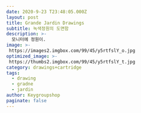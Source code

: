 ```yaml
---
date: 2020-9-23 T23:48:05.000Z
layout: post
title: Grande Jardin Drawings
subtitle: 녹색정원의 도면함
description: >-
  모니터에 정원이.
image: >-
 https://images2.imgbox.com/99/45/y5rtfslY_o.jpg
optimized_image: >-
 https://thumbs2.imgbox.com/99/45/y5rtfslY_t.jpg
category: drawings+cartridge
tags:
  - drawing
  - gradne
  - jardin
author: Keygroupshop
paginate: false
---
```

